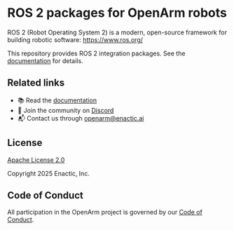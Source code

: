 # ROS 2 packages for OpenArm robots

ROS 2 (Robot Operating System 2) is a modern, open-source framework for building robotic software: https://www.ros.org/

This repository provides ROS 2 integration packages. See the [documentation](https://docs.openarm.dev/software/ros2/install) for details.

## Related links

- 📚 Read the [documentation](https://docs.openarm.dev/software/ros2/install)
- 💬 Join the community on [Discord](https://discord.gg/FsZaZ4z3We)
- 📬 Contact us through <openarm@enactic.ai>

## License

[Apache License 2.0](LICENSE)

Copyright 2025 Enactic, Inc.

## Code of Conduct

All participation in the OpenArm project is governed by our [Code of Conduct](CODE_OF_CONDUCT.md).
